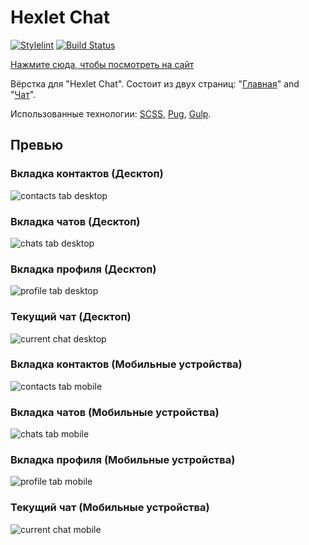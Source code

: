 # Hexlet Chat
[![Stylelint](https://github.com/VilerIT/hexlet-chat/actions/workflows/stylelint.yml/badge.svg)](https://github.com/VilerIT/hexlet-chat/actions/workflows/stylelint.yml)
[![Build Status](https://app.travis-ci.com/VilerIT/hexlet-chat.svg?branch=main)](https://app.travis-ci.com/VilerIT/hexlet-chat)

[Нажмите сюда, чтобы посмотреть на сайт](https://viler-hexlet-chat.surge.sh/)

Вёрстка для "Hexlet Chat". Состоит из двух страниц: "[Главная](https://viler-hexlet-chat.surge.sh/)" and "[Чат](https://viler-hexlet-chat.surge.sh/chat.html)".

Использованные технологии: [SCSS](https://sass-lang.com/), [Pug](https://pugjs.org/), [Gulp](https://gulpjs.com/).

## Превью

### Вкладка контактов (Десктоп)
![contacts tab desktop](./assets/images/contacts-tab-capture-desktop.png)

### Вкладка чатов (Десктоп)
![chats tab desktop](./assets/images/chats-tab-capture-desktop.png)

### Вкладка профиля (Десктоп)
![profile tab desktop](./assets/images/profile-tab-capture-desktop.png)

### Текущий чат (Десктоп)
![current chat desktop](./assets/images/current-chat-capture-desktop.png)

### Вкладка контактов (Мобильные устройства)
![contacts tab mobile](./assets/images/contacts-tab-capture-mobile.png)

### Вкладка чатов (Мобильные устройства)
![chats tab mobile](./assets/images/chats-tab-capture-mobile.png)

### Вкладка профиля (Мобильные устройства)
![profile tab mobile](./assets/images/profile-tab-capture-mobile.png)

### Текущий чат (Мобильные устройства)
![current chat mobile](./assets/images/current-chat-capture-mobile.png)

